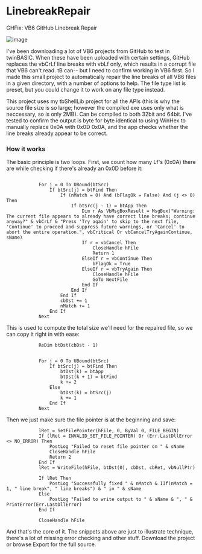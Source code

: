 # LinebreakRepair
GHFix: VB6 GitHub Linebreak Repair

![image](https://github.com/fafalone/LinebreakRepair/assets/7834493/48230542-0803-46f6-8004-5c490d226015)

I've been downloading a lot of VB6 projects from GitHub to test in twinBASIC. When these have been uploaded with certain settings, GitHub replaces the vbCrLf line breaks with vbLf only, which results in a corrupt file that VB6 can't read. tB can-- but I need to confirm working in VB6 first. So I made this small project to automatically repair the line breaks of all VB6 files in a given directory, with a number of options to help. The file type list is preset, but you could change it to work on any file type instead.

This project uses my tbShellLib project for all the APIs (this is why the source file size is so large; however the compiled exe uses only what is neccessary, so is only 2MB). Can be compiled to both 32bit and 64bit. I've tested to confirm the output is byte for byte identical to using WinHex to manually replace 0x0A with 0x0D 0x0A, and the app checks whether the line breaks already appear to be correct.


### How it works

The basic principle is two loops. First, we count how many Lf's (0x0A) there are while checking if there's already an 0x0D before it:

```vb6

            For j = 0 To UBound(btSrc)
                If btSrc(j) = btFind Then
                    If (nMatch = 0) And (bFlagOk = False) And (j <> 0) Then
                        If btSrc(j - 1) = btApp Then
                            Dim r As VbMsgBoxResult = MsgBox("Warning: The current file appears to already have correct line breaks; continue anyway?" & vbCrLf & "Press 'Try again' to skip to the next file, 'Continue' to proceed and suppress future warnings, or 'Cancel' to abort the entire operation.", vbCritical Or vbCancelTryAgainContinue, sName)
                            If r = vbCancel Then
                                CloseHandle hFile
                                Return 1
                            ElseIf r = vbContinue Then
                                bFlagOk = True
                            ElseIf r = vbTryAgain Then
                                CloseHandle hFile
                                GoTo NextFile
                            End If
                        End If
                    End If
                    cbDst += 1
                    nMatch += 1
                End If
            Next
```

This is used to compute the total size we'll need for the repaired file, so we can copy it right in with ease:

```vb6
            ReDim btDst(cbDst - 1)
            
            
            For j = 0 To UBound(btSrc)
                If btSrc(j) = btFind Then
                    btDst(k) = btApp
                    btDst(k + 1) = btFind
                    k += 2
                Else
                    btDst(k) = btSrc(j)
                    k += 1
                End If
            Next
```

Then we just make sure the file pointer is at the beginning and save:

```vb6
            lRet = SetFilePointer(hFile, 0, ByVal 0, FILE_BEGIN)
            If (lRet = INVALID_SET_FILE_POINTER) Or (Err.LastDllError <> NO_ERROR) Then
                PostLog "Failed to reset file pointer on " & sName
                CloseHandle hFile
                Return 2
            End If
            lRet = WriteFile(hFile, btDst(0), cbDst, cbRet, vbNullPtr)
            
            If lRet Then
                PostLog "Successfully fixed " & nMatch & IIf(nMatch = 1, " line break", " line breaks") & " in " & sName
            Else
                PostLog "Failed to write output to " & sName & ", " & PrintError(Err.LastDllError)
            End If
            
            CloseHandle hFile
```

And that's the core of it. The snippets above are just to illustrate technique, there's a lot of missing error checking and other stuff. Download the project or browse Export for the full source.
